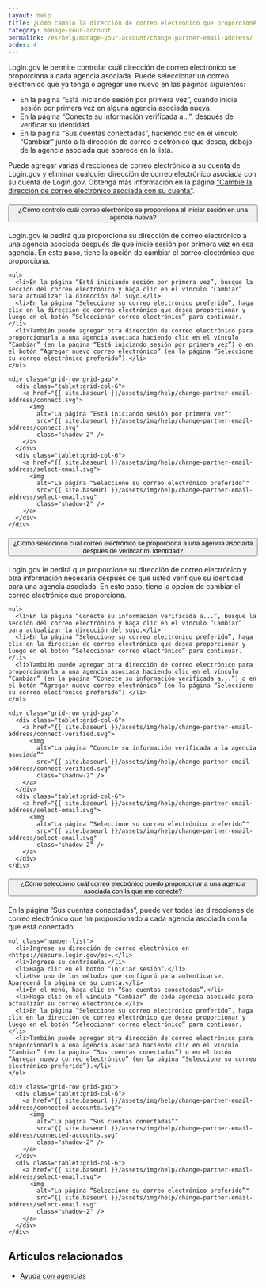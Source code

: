 ```yaml
---
layout: help
title: ¿Cómo cambio la dirección de correo electrónico que proporcioné a una agencia asociada?
category: manage-your-account
permalink: /es/help/manage-your-account/change-partner-email-address/
order: 4
---
```


Login.gov le permite controlar cuál dirección de correo electrónico se proporciona a cada agencia asociada. Puede seleccionar un correo electrónico que ya tenga o agregar uno nuevo en las páginas siguientes:

- En la página “Está iniciando sesión por primera vez”, cuando inicie sesión por primera vez en alguna agencia asociada nueva.
- En la página “Conecte su información verificada a...”, después de verificar su identidad.
- En la página “Sus cuentas conectadas”, haciendo clic en el vínculo “Cambiar” junto a la dirección de correo electrónico que desea, debajo de la agencia asociada que aparece en la lista.

Puede agregar varias direcciones de correo electrónico a su cuenta de Login.gov y eliminar cualquier dirección de correo electrónico asociada con su cuenta de Login.gov. Obtenga más información en la página [“Cambie la dirección de correo electrónico asociada con su cuenta”](/es/help/manage-your-account/change-your-email-address/).

<div class="usa-accordion usa-accordion--bordered margin-y-4">
  <h4 class="usa-accordion__heading">
    <button
      type="button"
      class="usa-accordion__button"
      aria-expanded="false"
      aria-controls="b-a1"
    >
      ¿Cómo controlo cuál correo electrónico se proporciona al iniciar sesión en una agencia nueva?
    </button>
  </h4>
  <div id="b-a1" class="usa-accordion__content usa-prose">
    <p>Login.gov le pedirá que proporcione su dirección de correo electrónico a una agencia asociada después de que inicie sesión por primera vez en esa agencia. En este paso, tiene la opción de cambiar el correo electrónico que proporciona.</p>

    <ul>
      <li>En la página “Está iniciando sesión por primera vez”, busque la sección del correo electrónico y haga clic en el vínculo “Cambiar” para actualizar la dirección del suyo.</li>
      <li>En la página “Seleccione su correo electrónico preferido”, haga clic en la dirección de correo electrónico que desea proporcionar y luego en el botón “Seleccionar correo electrónico” para continuar.</li>
      <li>También puede agregar otra dirección de correo electrónico para proporcionarla a una agencia asociada haciendo clic en el vínculo “Cambiar” (en la página “Está iniciando sesión por primera vez”) o en el botón “Agregar nuevo correo electrónico” (en la página “Seleccione su correo electrónico preferido”).</li>
    </ul>

    <div class="grid-row grid-gap">
      <div class="tablet:grid-col-6">
        <a href="{{ site.baseurl }}/assets/img/help/change-partner-email-address/connect.svg">
          <img
            alt="La página “Está iniciando sesión por primera vez”"
            src="{{ site.baseurl }}/assets/img/help/change-partner-email-address/connect.svg"
            class="shadow-2" />
        </a>
      </div>
      <div class="tablet:grid-col-6">
        <a href="{{ site.baseurl }}/assets/img/help/change-partner-email-address/select-email.svg">
          <img
            alt="La página “Seleccione su correo electrónico preferido”"
            src="{{ site.baseurl }}/assets/img/help/change-partner-email-address/select-email.svg"
            class="shadow-2" />
        </a>
      </div>
    </div>    
  </div>
</div>

<div class="usa-accordion usa-accordion--bordered margin-y-4">
  <h4 class="usa-accordion__heading">
    <button
      type="button"
      class="usa-accordion__button"
      aria-expanded="false"
      aria-controls="b-a2"
    >
      ¿Cómo selecciono cuál correo electrónico se proporciona a una agencia asociada después de verificar mi identidad?
    </button>
  </h4>
  <div id="b-a2" class="usa-accordion__content usa-prose">
    <p>Login.gov le pedirá que proporcione su dirección de correo electrónico y otra información necesaria después de que usted verifique su identidad para una agencia asociada. En este paso, tiene la opción de cambiar el correo electrónico que proporciona.</p>

    <ul>
      <li>En la página “Conecte su información verificada a...”, busque la sección del correo electrónico y haga clic en el vínculo “Cambiar” para actualizar la dirección del suyo.</li>
      <li>En la página “Seleccione su correo electrónico preferido”, haga clic en la dirección de correo electrónico que desea proporcionar y luego en el botón “Seleccionar correo electrónico” para continuar.</li>
      <li>También puede agregar otra dirección de correo electrónico para proporcionarla a una agencia asociada haciendo clic en el vínculo “Cambiar” (en la página “Conecte su información verificada a...”) o en el botón “Agregar nuevo correo electrónico” (en la página “Seleccione su correo electrónico preferido”).</li>
    </ul>

    <div class="grid-row grid-gap">
      <div class="tablet:grid-col-6">
        <a href="{{ site.baseurl }}/assets/img/help/change-partner-email-address/connect-verified.svg">
          <img
            alt="La página “Conecte su información verificada a la agencia asociada”"
            src="{{ site.baseurl }}/assets/img/help/change-partner-email-address/connect-verified.svg"
            class="shadow-2" />
        </a>
      </div>
      <div class="tablet:grid-col-6">
        <a href="{{ site.baseurl }}/assets/img/help/change-partner-email-address/select-email.svg">
          <img
            alt="La página “Seleccione su correo electrónico preferido”"
            src="{{ site.baseurl }}/assets/img/help/change-partner-email-address/select-email.svg"
            class="shadow-2" />
        </a>
      </div>
    </div>   
  </div>
</div>

<div class="usa-accordion usa-accordion--bordered margin-y-4">
  <h4 class="usa-accordion__heading">
    <button
      type="button"
      class="usa-accordion__button"
      aria-expanded="false"
      aria-controls="b-a3"
    >
      ¿Cómo selecciono cuál correo electrónico puedo proporcionar a una agencia asociada con la que me conecté?
    </button>
  </h4>
  <div id="b-a3" class="usa-accordion__content usa-prose">
    <p>En la página “Sus cuentas conectadas”, puede ver todas las direcciones de correo electrónico que ha proporcionado a cada agencia asociada con la que está conectado.</p>

    <ol class="number-list">
      <li>Ingrese su dirección de correo electrónico en <https://secure.login.gov/es>.</li>
      <li>Ingrese su contraseña.</li>
      <li>Haga clic en el botón “Iniciar sesión”.</li>
      <li>Use uno de los métodos que configuró para autenticarse. Aparecerá la página de su cuenta.</li>
      <li>En el menú, haga clic en “Sus cuentas conectadas”.</li>
      <li>Haga clic en el vínculo “Cambiar” de cada agencia asociada para actualizar su correo electrónico.</li>
      <li>En la página “Seleccione su correo electrónico preferido”, haga clic en la dirección de correo electrónico que desea proporcionar y luego en el botón “Seleccionar correo electrónico” para continuar.</li>
      <li>También puede agregar otra dirección de correo electrónico para proporcionarla a una agencia asociada haciendo clic en el vínculo “Cambiar” (en la página “Sus cuentas conectadas”) o en el botón “Agregar nuevo correo electrónico” (en la página “Seleccione su correo electrónico preferido”).</li>
    </ol>

    <div class="grid-row grid-gap">
      <div class="tablet:grid-col-6">
        <a href="{{ site.baseurl }}/assets/img/help/change-partner-email-address/connected-accounts.svg">
          <img
            alt="La página “Sus cuentas conectadas”"
            src="{{ site.baseurl }}/assets/img/help/change-partner-email-address/connected-accounts.svg"
            class="shadow-2" />
        </a>
      </div>
      <div class="tablet:grid-col-6">
        <a href="{{ site.baseurl }}/assets/img/help/change-partner-email-address/select-email.svg">
          <img
            alt="La página “Seleccione su correo electrónico preferido”"
            src="{{ site.baseurl }}/assets/img/help/change-partner-email-address/select-email.svg"
            class="shadow-2" />
        </a>
      </div>
    </div>   
  </div>
</div>

## Artículos relacionados

* [Ayuda con agencias](/es/help/specific-agencies/overview/)
